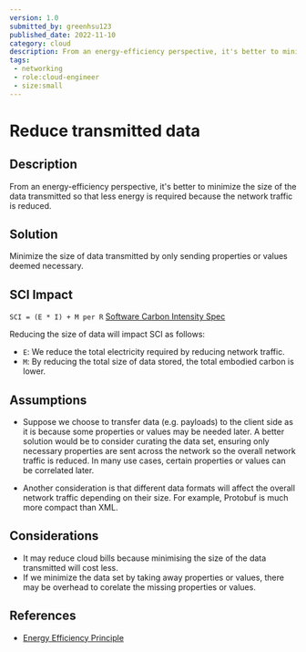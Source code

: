 ```yaml
---
version: 1.0
submitted_by: greenhsu123
published_date: 2022-11-10
category: cloud
description: From an energy-efficiency perspective, it's better to minimize the size of the data transmitted so that less energy is required because the network traffic is reduced. 
tags: 
 - networking
 - role:cloud-engineer
 - size:small
---
```


# Reduce transmitted data

## Description
From an energy-efficiency perspective, it's better to minimize the size of the data transmitted so that less energy is required because the network traffic is reduced. 

## Solution
Minimize the size of data transmitted by only sending properties or values deemed necessary. 

## SCI Impact

`SCI = (E * I) + M per R`
[Software Carbon Intensity Spec](https://grnsft.org/sci)

Reducing the size of data will impact SCI as follows:

- `E`: We reduce the total electricity required by reducing network traffic. 
- `M`: By reducing the total size of data stored, the total embodied carbon is lower.

## Assumptions
- Suppose we choose to transfer data (e.g. payloads) to the client side as it is because some properties or values may be needed later. A better solution would be to consider curating the data set, ensuring only necessary properties are sent across the network so the overall network traffic is reduced. In many use cases, certain properties or values can be correlated later. 

- Another consideration is that different data formats will affect the overall network traffic depending on their size. For example, Protobuf is much more compact than XML. 

## Considerations
- It may reduce cloud bills because minimising the size of the data transmitted will cost less. 
- If we minimize the data set by taking away properties or values, there may be overhead to corelate the missing properties or values.

## References
- [Energy Efficiency Principle](https://learn.greensoftware.foundation/practitioner/energy-efficiency)
